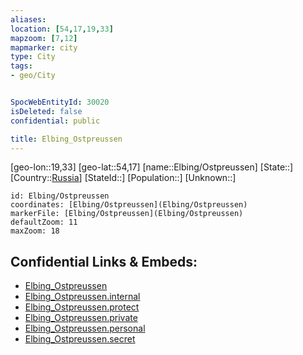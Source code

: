 ```yaml
---
aliases: 
location: [54,17,19,33]
mapzoom: [7,12] 
mapmarker: city 
type: City
tags:
- geo/City


SpocWebEntityId: 30020
isDeleted: false
confidential: public

title: Elbing_Ostpreussen
---
```

[geo-lon::19,33]
[geo-lat::54,17]
[name::Elbing/Ostpreussen]
[State::]
[Country::[Russia](geo/Continent/Europe/Russia.md)]
[StateId::]
[Population::]
[Unknown::]


```leaflet
id: Elbing/Ostpreussen
coordinates: [Elbing/Ostpreussen](Elbing/Ostpreussen)
markerFile: [Elbing/Ostpreussen](Elbing/Ostpreussen)
defaultZoom: 11 
maxZoom: 18
```


## Confidential Links & Embeds: 
- [Elbing_Ostpreussen](../../../../../../_public/geo/Continent/Europe/Russia/City/Elbing_Ostpreussen.md) 
- [Elbing_Ostpreussen.internal](../../../../../../_internal/geo/Continent/Europe/Russia/City/Elbing_Ostpreussen.internal.md) 
- [Elbing_Ostpreussen.protect](../../../../../../_protect/geo/Continent/Europe/Russia/City/Elbing_Ostpreussen.protect.md) 
- [Elbing_Ostpreussen.private](../../../../../../_private/geo/Continent/Europe/Russia/City/Elbing_Ostpreussen.private.md) 
- [Elbing_Ostpreussen.personal](../../../../../../_personal/geo/Continent/Europe/Russia/City/Elbing_Ostpreussen.personal.md) 
- [Elbing_Ostpreussen.secret](../../../../../../_secret/geo/Continent/Europe/Russia/City/Elbing_Ostpreussen.secret.md) 
